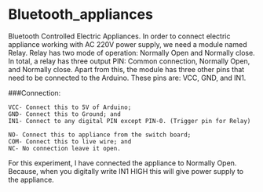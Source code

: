 # Bluetooth_appliances
Bluetooth Controlled Electric Appliances.
In order to connect electric appliance working with AC 220V power supply, we need a module named Relay.
Relay has two mode of operation: Normally Open and Normally close.
In total, a relay has three output PIN: Common connection, Normally Open, and Normally close.
Apart from this, the module has three other pins that need to be connected to the Arduino. These pins are: VCC, GND, and IN1.

###Connection:
```
VCC- Connect this to 5V of Arduino;
GND- Connect this to Ground; and
IN1- Connect to any digital PIN except PIN-0. (Trigger pin for Relay)

NO- Connect this to appliance from the switch board;
COM- Connect this to live wire; and
NC- No connection leave it open.
```

For this experiment, I have connected the appliance to Normally Open. Because, when you digitally write IN1 HIGH this will give power supply to the appliance.
